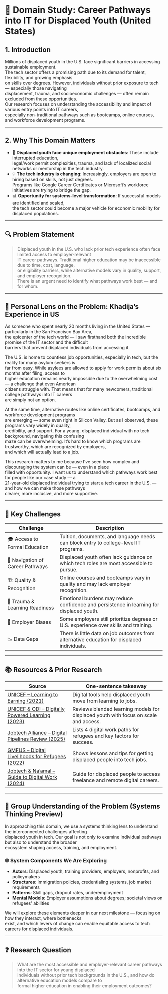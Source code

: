 # 💼 Domain Study: Career Pathways into IT for Displaced Youth (United States)

## 1. Introduction

Millions of displaced youth in the U.S. face significant barriers in accessing sustainable employment.  
The tech sector offers a promising path due to its demand for talent, flexibility, and growing emphasis  
on skills over degrees. However, individuals without prior exposure to tech — especially those navigating  
displacement, trauma, and socioeconomic challenges — often remain excluded from these opportunities.  
Our research focuses on understanding the accessibility and impact of various entry points into IT careers,  
especially non-traditional pathways such as bootcamps, online courses, and workforce development programs.

---

## 2. Why This Domain Matters

- 🚸 **Displaced youth face unique employment obstacles**: These include interrupted education,  
  legal/work permit complexities, trauma, and lack of localized social networks or mentorship in the tech industry.  
- 💡 **The tech industry is changing**: Increasingly, employers are open to hiring based on skills, not just degrees.  
  Programs like Google Career Certificates or Microsoft’s workforce initiatives are trying to bridge the gap.  
- 📊 **Opportunity for systems-level transformation**: If successful models are identified and scaled,  
  the tech sector could become a major vehicle for economic mobility for displaced populations.

---

## 🔍 Problem Statement

> Displaced youth in the U.S. who lack prior tech experience often face limited access to employer-relevant  
> IT career pathways. Traditional higher education may be inaccessible due to time, cost, language,  
> or eligibility barriers, while alternative models vary in quality, support, and employer recognition.  
> There is an urgent need to identify what pathways work best — and for whom.

---

## 👤 Personal Lens on the Problem: Khadija’s Experience in US

As someone who spent nearly 20 months living in the United States — particularly in the San Francisco Bay Area,  
the epicenter of the tech world — I saw firsthand both the incredible promise of the IT sector and the difficult  
barriers that prevent displaced individuals from accessing it.

The U.S. is home to countless job opportunities, especially in tech, but the reality for many asylum seekers is  
far from easy. While asylees are allowed to apply for work permits about six months after filing, access to  
higher education remains nearly impossible due to the overwhelming cost — a challenge that even American  
citizens struggle with. That means that for many newcomers, traditional college pathways into IT careers  
are simply not an option.

At the same time, alternative routes like online certificates, bootcamps, and workforce development programs  
are emerging — some even right in Silicon Valley. But as I observed, these programs vary widely in quality,  
credibility, and support. For a young, displaced individual with no tech background, navigating this confusing  
maze can be overwhelming. It’s hard to know which programs are trustworthy, which are recognized by employers,  
and which will actually lead to a job.

This research matters to me because I’ve seen how complex and discouraging the system can be — even in a place  
filled with opportunity. I want us to understand which pathways work best for people like our case study — a  
21-year-old displaced individual trying to start a tech career in the U.S. — and how we can make those pathways  
clearer, more inclusive, and more supportive.

---

## 🔑 Key Challenges

| Challenge                        | Description                                                                                 |
|----------------------------------|---------------------------------------------------------------------------------------------|
| 🎓 Access to Formal Education    | Tuition, documents, and language needs can block entry to college-level IT programs.       |
| 🧭 Navigation of Career Pathways | Displaced youth often lack guidance on which tech roles are most accessible to pursue.     |
| 🏗️ Quality & Recognition         | Online courses and bootcamps vary in quality and may lack employer recognition.            |
| 🧠 Trauma & Learning Readiness   | Emotional burdens may reduce confidence and persistence in learning for displaced youth.   |
| 💼 Employer Biases               | Some employers still prioritize degrees or U.S. experience over skills and training.       |
| 📉 Data Gaps                     | There is little data on job outcomes from alternative education for displaced individuals. |

---

## 📚 Resources & Prior Research

| Source | One-sentence takeaway |
|--------|------------------------|
| [UNICEF – Learning to Earning (2021)](https://www.unicef.org/reports/learning-earning-displaced-youth) | Digital tools help displaced youth move from learning to jobs. |
| [UNICEF & ODI – Digitally Powered Learning (2023)](https://odi.org/en/publications/digitally-powered-learning-to-earning-for-displaced-young-people-and-adolescent-girls-and-young-women/) | Reviews blended learning models for displaced youth with focus on scale and access. |
| [Jobtech Alliance – Digital Pipelines Review (2025)](https://jobtechalliance.com/unlocking-opportunity-how-digital-employment-pipelines-can-empower-refugees/) | Lists 4 digital work paths for refugees and key factors for success. |
| [GMFUS – Digital Livelihoods for Refugees (2022)](https://www.gmfus.org/news/digital-livelihoods-refugees-examples-challenges-and-recommendations) | Shows lessons and tips for getting displaced people into tech jobs. |
| [Jobtech & Na’amal – Guide to Digital Work (2024)](https://jobtechalliance.com/wp-content/uploads/2024/12/Empowering-Refugees-Through-Digital-Work-13012025.pdf) | Guide for displaced people to access freelance and remote digital careers. |

---

## 🧠 Group Understanding of the Problem (Systems Thinking Preview)

In approaching this domain, we use a systems thinking lens to understand the interconnected challenges affecting  
displaced youth in tech. Our goal is not only to examine individual pathways but also to understand the broader  
ecosystem shaping access, training, and employment.

### 🌐 System Components We Are Exploring

- **Actors**: Displaced youth, training providers, employers, nonprofits, and policymakers  
- **Structures**: Immigration policies, credentialing systems, job market requirements  
- **Patterns**: Skill gaps, dropout rates, underemployment  
- **Mental Models**: Employer assumptions about degrees; societal views on refugees' abilities

We will explore these elements deeper in our next milestone — focusing on how they interact, where bottlenecks  
exist, and which levers of change can enable equitable access to tech careers for displaced individuals.

---

## ❓ Research Question

> What are the most accessible and employer-relevant career pathways into the IT sector for young displaced  
> individuals without prior tech backgrounds in the U.S., and how do alternative education models compare to  
> formal higher education in enabling their employment outcomes?
